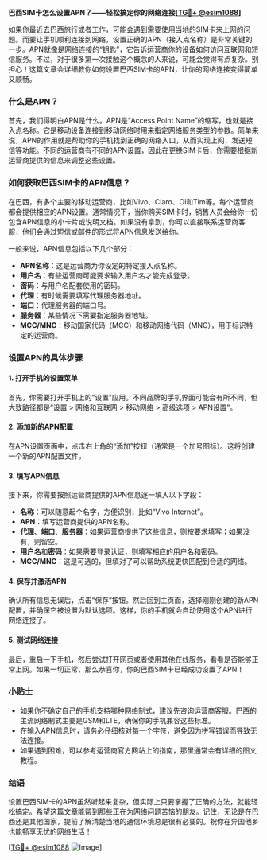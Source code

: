 **巴西SIM卡怎么设置APN？——轻松搞定你的网络连接[[TG💪+ @esim1088](https://t.me/s/esim1088)]**

如果你最近去巴西旅行或者工作，可能会遇到需要使用当地的SIM卡来上网的问题。而要让手机顺利连接到网络，设置正确的APN（接入点名称）是非常关键的一步。APN就像是网络连接的“钥匙”，它告诉运营商你的设备如何访问互联网和短信服务。不过，对于很多第一次接触这个概念的人来说，可能会觉得有点复杂。别担心！这篇文章会详细教你如何设置巴西SIM卡的APN，让你的网络连接变得简单又顺畅。

### 什么是APN？

首先，我们得明白APN是什么。APN是“Access Point Name”的缩写，也就是接入点名称。它是移动设备连接到移动网络时用来指定网络服务类型的参数。简单来说，APN的作用就是帮助你的手机找到正确的网络入口，从而实现上网、发送短信等功能。不同的运营商有不同的APN设置，因此在更换SIM卡后，你需要根据新运营商提供的信息来调整这些设置。

### 如何获取巴西SIM卡的APN信息？

在巴西，有多个主要的移动运营商，比如Vivo、Claro、Oi和Tim等。每个运营商都会提供相应的APN设置。通常情况下，当你购买SIM卡时，销售人员会给你一份包含APN信息的小卡片或说明文档。如果没有拿到，你可以直接联系运营商客服，他们会通过短信或邮件的形式将APN信息发送给你。

一般来说，APN信息包括以下几个部分：
- **APN名称**：这是运营商为你设定的特定接入点名称。
- **用户名**：有些运营商可能要求输入用户名才能完成登录。
- **密码**：与用户名配套使用的密码。
- **代理**：有时候需要填写代理服务器地址。
- **端口**：代理服务器的端口号。
- **服务器**：某些情况下需要指定服务器地址。
- **MCC/MNC**：移动国家代码（MCC）和移动网络代码（MNC），用于标识特定的运营商。

### 设置APN的具体步骤

#### 1. 打开手机的设置菜单
首先，你需要打开手机上的“设置”应用。不同品牌的手机界面可能会有所不同，但大致路径都是“设置 > 网络和互联网 > 移动网络 > 高级选项 > APN设置”。

#### 2. 添加新的APN配置
在APN设置页面中，点击右上角的“添加”按钮（通常是一个加号图标）。这将创建一个新的APN配置文件。

#### 3. 填写APN信息
接下来，你需要按照运营商提供的APN信息逐一填入以下字段：
- **名称**：可以随意起个名字，方便识别，比如“Vivo Internet”。
- **APN**：填写运营商提供的APN名称。
- **代理**、**端口**、**服务器**：如果运营商提供了这些信息，则按要求填写；如果没有，则留空。
- **用户名**和**密码**：如果需要登录认证，则填写相应的用户名和密码。
- **MCC/MNC**：这是可选的，但填对了可以帮助系统更快匹配到合适的网络。

#### 4. 保存并激活APN
确认所有信息无误后，点击“保存”按钮。然后回到主页面，选择刚刚创建的新APN配置，并确保它被设置为默认选项。这样，你的手机就会自动使用这个APN进行网络连接了。

#### 5. 测试网络连接
最后，重启一下手机，然后尝试打开网页或者使用其他在线服务，看看是否能够正常上网。如果一切正常，那么恭喜你，你的巴西SIM卡已经成功设置了APN！

### 小贴士

- 如果你不确定自己的手机支持哪种网络制式，建议先咨询运营商客服。巴西的主流网络制式主要是GSM和LTE，确保你的手机兼容这些标准。
- 在输入APN信息时，请务必仔细核对每一个字符，避免因为拼写错误而导致无法连接。
- 如果遇到困难，可以参考运营商官方网站上的指南，那里通常会有详细的图文教程。

### 结语

设置巴西SIM卡的APN虽然听起来复杂，但实际上只要掌握了正确的方法，就能轻松搞定。希望这篇文章能帮到那些正在为网络问题苦恼的朋友。记住，无论是在巴西还是其他国家，提前了解清楚当地的通信环境总是很有必要的。祝你在异国他乡也能畅享无忧的网络生活！

[[TG💪+ @esim1088](https://t.me/s/esim1088) ![Image](https://i.postimg.cc/4NQfJmqS/Snipaste-2025-05-13-00-14-12.png)]